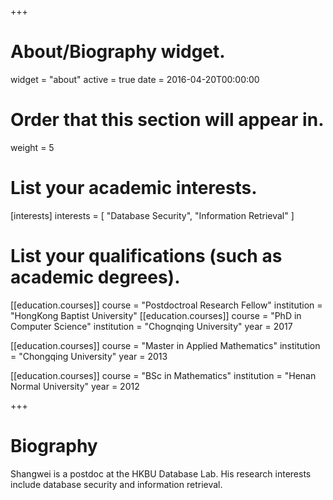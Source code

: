+++
# About/Biography widget.
widget = "about"
active = true
date = 2016-04-20T00:00:00

# Order that this section will appear in.
weight = 5

# List your academic interests.
[interests]
  interests = [
    "Database Security",
    "Information Retrieval"
  ]

# List your qualifications (such as academic degrees).
[[education.courses]]
  course = "Postdoctroal Research Fellow"
  institution = "HongKong Baptist University"
[[education.courses]]
  course = "PhD in Computer Science"
  institution = "Chognqing University"
  year = 2017

[[education.courses]]
  course = "Master in Applied Mathematics"
  institution = "Chongqing University"
  year = 2013

[[education.courses]]
  course = "BSc in Mathematics"
  institution = "Henan Normal University"
  year = 2012
 
+++

# Biography

Shangwei is a postdoc at the HKBU Database Lab. His research interests include database security and information retrieval.
